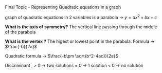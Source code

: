 Final Topic - Representing Quadratic equations in a graph

graph of quadratic equations in 2 variables is a parabola ->  $y = ax^2+bx+c$

**What is the axis of symmetry?** The vertical line passing through the middle of the parabola 

**What is the vertex ?** The higest or lowest point in the parabola. Formula ->  $\frac{-b}{2a}$


Quadratic formula -> $\frac{-b\pm \sqrt{b^2-4ac}}{2a}$


Discriminant , >  0 -> two solutions
               =  0 -> 1 solution
               <  0 -> no solution
